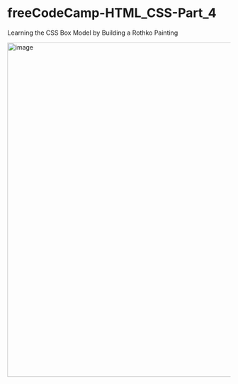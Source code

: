 # freeCodeCamp-HTML_CSS-Part_4
Learning the CSS Box Model by Building a Rothko Painting

<img width="700" height="755" alt="image" src="https://github.com/user-attachments/assets/3b8051fb-fb5e-4ce5-8eca-084839d465b3" />
